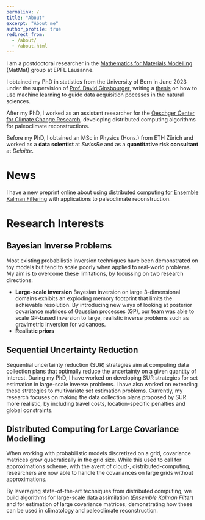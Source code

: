 ```yaml
---
permalink: /
title: "About"
excerpt: "About me"
author_profile: true
redirect_from: 
  - /about/
  - /about.html
---
```


I am a postdoctoral researcher in the [Mathematics for Materials Modelling](https://matmat.org/) (MatMat) 
group at EPFL Lausanne.

I obtained my PhD in statistics from the University of Bern in June 2023 under the supervision of
[Prof. David Ginsbourger](http://www.ginsbourger.ch/), writing a [thesis](https://boristheses.unibe.ch/4553/1/23travelletti_c.pdf) on 
how to use machine learning to guide data acquisition pocesses in the natural 
sciences.

After my PhD, I worked as an assistant researcher for the 
[Oeschger Center for Climate Change Research](https://www.oeschger.unibe.ch/), 
developing distributed computing algorithms for paleoclimate reconstructions.


Before my PhD, I obtained an MSc in Physics (Hons.) from ETH Zürich and 
worked as a **data scientist** at *SwissRe* and as a **quantitative risk consultant** at *Deloitte*.

News
====
I have a new preprint online about using [distributed computing for Ensemble Kalman Filtering](https://arxiv.org/abs/2311.12909) with applications 
to paleoclimate reconstruction.

Research Interests
==================
## Bayesian Inverse Problems

Most existing probabilistic inversion techniques have been demonstrated on toy models 
but tend to scale poorly when applied to real-world problems. My aim is to overcome these 
limitations, by focussing on two research directions:
* **Large-scale inversion**
Bayesian inversion on large 3-dimensional domains exhibits an exploding memory footprint 
that limits the achievable resolution.
By introducing new ways of looking at posterior covariance matrices of Gaussian processes (GP), 
our team was able to scale GP-based inversion to large, realistic inverse problems such as 
gravimetric inversion for volcanoes.
* **Realistic priors**


## Sequential Uncertainty Reduction
Sequential uncertainty reduction (SUR) strategies aim at computing data collection plans 
that optimally reduce the uncertainty on a given quantity of interest. During my PhD, 
I have worked on developing SUR strategies for set estimation in large-scale inverse problems. 
I have also worked on extending these strategies to multivariate set estimation problems. 
Currently, my research focuses on making the data collection plans proposed by SUR more realistic, 
by including travel costs, location-specific penalties and global constraints.

## Distributed Computing for Large Covariance Modelling
When working with probabilistic models discretized on a grid, covariance matrices 
grow quadratically in the grid size. While this used to call for approximations scheme, 
with the avent of cloud-, distributed-computing, researchers are now able to handle the 
covariances on large grids without approximations.

By leveraging state-of-the-art techniques from distributed computing, we build algorithms 
for large-scale data assimilation (*Ensemble Kalman Filter*) and for estimation of large 
covariance matrices; demonstrating how these can be used in climatology and paleoclimate 
reconstruction.

